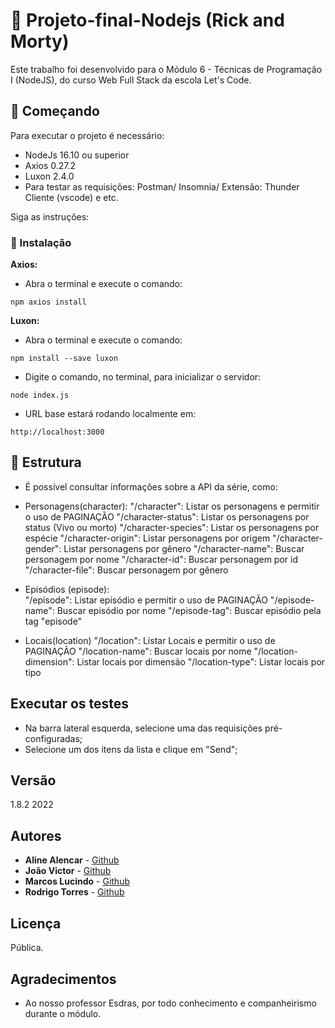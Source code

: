 # :rocket: Projeto-final-Nodejs (Rick and Morty) 

Este trabalho foi desenvolvido para o Módulo 6 - Técnicas de Programação I (NodeJS), do curso Web Full Stack da escola Let's Code. 


## :vertical_traffic_light: Começando 

Para executar o projeto é necessário:

* NodeJs 16.10 ou superior
* Axios 0.27.2
* Luxon 2.4.0
* Para testar as requisições: Postman/ Insomnia/ Extensão: Thunder Cliente (vscode) e etc.

Siga as instruções:

### :minidisc: Instalação

**Axios:**
* Abra o terminal e execute o comando:

```
npm axios install
```

**Luxon:**
* Abra o terminal e execute o comando:

```
npm install --save luxon
```

* Digite o comando, no terminal, para inicializar o servidor:

```
node index.js
```
  
  * URL base estará rodando localmente em:

```
http://localhost:3000
```

## :hammer: Estrutura

* É possível consultar informações sobre a API da série, como:
 - Personagens(character):
 "/character": Listar os personagens e permitir o uso de PAGINAÇÃO
  "/character-status": Listar os personagens por status (Vivo ou morto)
  "/character-species": Listar os personagens por espécie
  "/character-origin": Listar personagens por origem
  "/character-gender": Listar personagens por gênero
  "/character-name": Buscar personagem por nome
  "/character-id": Buscar personagem por id
  "/character-file": Buscar personagem por gênero

 - Episódios (episode):  
 "/episode": Listar episódio e permitir o uso de PAGINAÇÃO
  "/episode-name": Buscar episódio por nome
  "/episode-tag": Buscar episódio pela tag "episode"
 
 - Locais(location)
  "/location":  Listar Locais e permitir o uso de PAGINAÇÃO
  "/location-name": Buscar locais por nome
  "/location-dimension": Listar locais por dimensão
  "/location-type": Listar locais por tipo

## Executar os testes

- Na barra lateral esquerda, selecione uma das requisições pré-configuradas;
- Selecione um dos itens da lista e clique em "Send";


## Versão

1.8.2 2022

## Autores

* **Aline Alencar** - [Github](https://github.com/Alinevitalino)
* **João Victor** - [Github](https://github.com/jooovictor)
* **Marcos Lucindo** - [Github](https://github.com/MarquinhosLucindo)
* **Rodrigo Torres**  - [Github](https://github.com/RoddTorres)

## Licença

Pública.

## Agradecimentos

* Ao nosso professor Esdras, por todo conhecimento e companheirismo durante o módulo.
